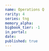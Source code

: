 ```yaml
---
name: Operations Q
rarity: 4
series: tng
memory_alpha:
bigbook_tier: -1
in_portal:
date:
published: true
---
```



